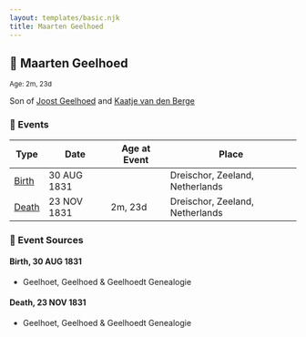 ```yaml
---
layout: templates/basic.njk
title: Maarten Geelhoed
---
```

## 🔵 Maarten Geelhoed
<small>Age: 2m, 23d</small>

Son of [Joost Geelhoed](/people/7/72031888) and [Kaatje van den Berge](/people/3/32271874)

### 📆 Events

Type | Date | Age at Event | Place
------ | ------ | ------ | ------
[Birth](#event-event-2) | 30 AUG 1831 |  | Dreischor, Zeeland, Netherlands
[Death](#event-event-3) | 23 NOV 1831 | 2m, 23d | Dreischor, Zeeland, Netherlands

### 📰 Event Sources

#### <a id="event-event-2"></a> Birth, 30 AUG 1831
* Geelhoet, Geelhoed & Geelhoedt Genealogie

#### <a id="event-event-3"></a> Death, 23 NOV 1831
* Geelhoet, Geelhoed & Geelhoedt Genealogie